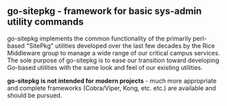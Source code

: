 ## go-sitepkg - framework for basic sys-admin utility commands

go-sitepkg implements the common functionality of the primarily perl-based
"SitePkg" utilities developed over the last few decades by the Rice Middleware
group to manage a wide range of our critical campus services.
The sole purpose of go-sitepkg is to ease our transition toward developing Go-based
utilities with the same look and feel of our existing utilities.

**go-sitepkg is not intended for modern projects** - much more appropriate and
complete frameworks (Cobra/Viper, Kong, etc. etc.) are available and should be
pursued.

